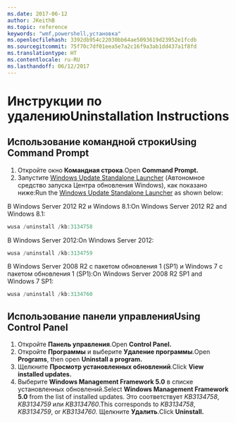 ```yaml
---
ms.date: 2017-06-12
author: JKeithB
ms.topic: reference
keywords: "wmf,powershell,установка"
ms.openlocfilehash: 3392db954c22030bb64ae5093619d23952e1fcdb
ms.sourcegitcommit: 75f70c7df01eea5e7a2c16f9a3ab1dd437a1f8fd
ms.translationtype: HT
ms.contentlocale: ru-RU
ms.lasthandoff: 06/12/2017
---
```

# <a name="uninstallation-instructions"></a><span data-ttu-id="92827-102">Инструкции по удалению</span><span class="sxs-lookup"><span data-stu-id="92827-102">Uninstallation Instructions</span></span>

## <a name="using-command-prompt"></a><span data-ttu-id="92827-103">Использование командной строки</span><span class="sxs-lookup"><span data-stu-id="92827-103">Using Command Prompt</span></span>
1.  <span data-ttu-id="92827-104">Откройте окно **Командная строка**.</span><span class="sxs-lookup"><span data-stu-id="92827-104">Open **Command Prompt.**</span></span>
2.  <span data-ttu-id="92827-105">Запустите [Windows Update Standalone Launcher](https://support.microsoft.com/en-us/kb/934307) (Автономное средство запуска Центра обновления Windows), как показано ниже:</span><span class="sxs-lookup"><span data-stu-id="92827-105">Run the [Windows Update Standalone Launcher](https://support.microsoft.com/en-us/kb/934307) as shown below:</span></span>

<span data-ttu-id="92827-106">В Windows Server 2012 R2 и Windows 8.1:</span><span class="sxs-lookup"><span data-stu-id="92827-106">On Windows Server 2012 R2 and Windows 8.1:</span></span>
```powershell
wusa /uninstall /kb:3134758
```
<span data-ttu-id="92827-107">В Windows Server 2012:</span><span class="sxs-lookup"><span data-stu-id="92827-107">On Windows Server 2012:</span></span>
```powershell
wusa /uninstall /kb:3134759
```
<span data-ttu-id="92827-108">В Windows Server 2008 R2 с пакетом обновления 1 (SP1) и Windows 7 с пакетом обновления 1 (SP1):</span><span class="sxs-lookup"><span data-stu-id="92827-108">On Windows Server 2008 R2 SP1 and Windows 7 SP1:</span></span>
```powershell
wusa /uninstall /kb:3134760
```

## <a name="using-control-panel"></a><span data-ttu-id="92827-109">Использование панели управления</span><span class="sxs-lookup"><span data-stu-id="92827-109">Using Control Panel</span></span>
1.  <span data-ttu-id="92827-110">Откройте **Панель управления**.</span><span class="sxs-lookup"><span data-stu-id="92827-110">Open **Control Panel.**</span></span>
2.  <span data-ttu-id="92827-111">Откройте **Программы** и выберите **Удаление программы**.</span><span class="sxs-lookup"><span data-stu-id="92827-111">Open **Programs**, then open **Uninstall a program.**</span></span>
3.  <span data-ttu-id="92827-112">Щелкните **Просмотр установленных обновлений**.</span><span class="sxs-lookup"><span data-stu-id="92827-112">Click **View installed updates.**</span></span>
4.  <span data-ttu-id="92827-113">Выберите **Windows Management Framework 5.0** в списке установленных обновлений.</span><span class="sxs-lookup"><span data-stu-id="92827-113">Select **Windows Management Framework 5.0** from the list of installed updates.</span></span> <span data-ttu-id="92827-114">Это соответствует *KB3134758*, *KB3134759* или *KB3134760*.</span><span class="sxs-lookup"><span data-stu-id="92827-114">This corresponds to *KB3134758*, *KB3134759*, or *KB3134760*.</span></span> <span data-ttu-id="92827-115">Щелкните **Удалить**.</span><span class="sxs-lookup"><span data-stu-id="92827-115">Click **Uninstall.**</span></span>

